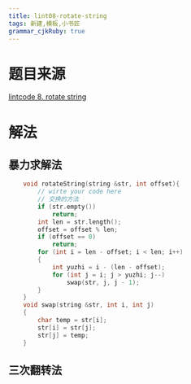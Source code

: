 ```yaml
---
title: lint08-rotate-string
tags: 新建,模板,小书匠
grammar_cjkRuby: true
---
```



# 题目来源 

[lintcode 8. rotate string](http://www.lintcode.com/en/problem/rotate-string/)

# 解法

## 暴力求解法

```cpp
    void rotateString(string &str, int offset){
        // wirte your code here
        // 交换的方法
        if (str.empty())
            return;
        int len = str.length();
        offset = offset % len;
        if (offset == 0)
            return;
    	for (int i = len - offset; i < len; i++)
    	{
    		int yuzhi = i - (len - offset);
    		for (int j = i; j > yuzhi; j--)
    			swap(str, j, j - 1);
    	}
    }
    void swap(string &str, int i, int j)
    {
        char temp = str[i];
        str[i] = str[j];
        str[j] = temp;
    }
```

## 三次翻转法
